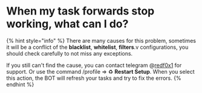 # When my task forwards stop working, what can I do?

{% hint style="info" %}
There are many causes for this problem, sometimes it will be a conflict of the **blacklist**, **whitelist**, **filters**.v configurations, you should check carefully to not miss any exceptions.&#x20;

If you still can't find the cause, you can contact telegram @[redf0x1](https://t.me/redf0x1) for support. Or use the command /profile => ♻️ **Restart Setup**. When you select this action, the BOT will refresh your tasks and try to fix the errors.
{% endhint %}
